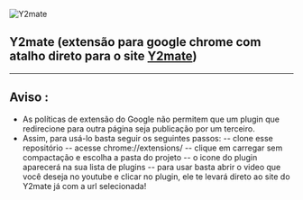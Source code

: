 ![Y2mate]("https://lh3.googleusercontent.com/KhY28aTw30hEJXooMF-_rQqwMIIqofFvasbZJtEpvlgHQwLXKP3KW0OoCTtoYpDNn_U=w128")
## Y2mate (extensão para google chrome com atalho direto para o site [Y2mate]("https://y2mate.com/pt/"))
---
## Aviso : 
 * As políticas de extensão do Google não permitem que um plugin que redirecione para outra página seja publicação por um terceiro. 
 * Assim, para usá-lo basta seguir os seguintes passos: 
 -- clone esse repositório 
 -- acesse chrome://extensions/
 -- clique em carregar sem compactação e escolha a pasta do projeto
-- o icone do plugin aparecerá na sua lista de plugins
-- para usar basta abrir o video que você deseja no youtube e clicar no plugin, ele te levará direto ao site do Y2mate já com a url selecionada! 
